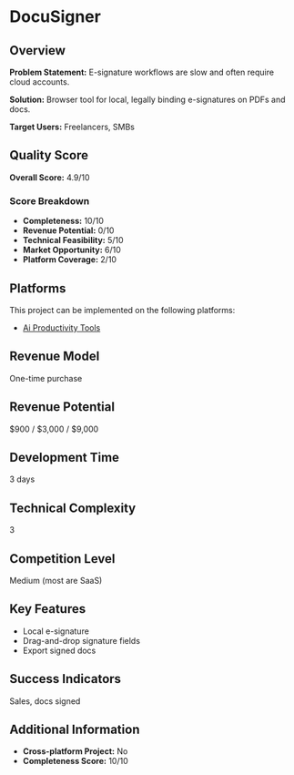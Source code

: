 # DocuSigner

## Overview
**Problem Statement:** E-signature workflows are slow and often require cloud accounts.

**Solution:** Browser tool for local, legally binding e-signatures on PDFs and docs.

**Target Users:** Freelancers, SMBs

## Quality Score
**Overall Score:** 4.9/10

### Score Breakdown
- **Completeness:** 10/10
- **Revenue Potential:** 0/10
- **Technical Feasibility:** 5/10
- **Market Opportunity:** 6/10
- **Platform Coverage:** 2/10

## Platforms
This project can be implemented on the following platforms:
- [Ai Productivity Tools](./platforms/ai-productivity-tools/)

## Revenue Model
One-time purchase

## Revenue Potential
$900 / $3,000 / $9,000

## Development Time
3 days

## Technical Complexity
3

## Competition Level
Medium (most are SaaS)

## Key Features
- Local e-signature
- Drag-and-drop signature fields
- Export signed docs

## Success Indicators
Sales, docs signed

## Additional Information
- **Cross-platform Project:** No
- **Completeness Score:** 10/10
